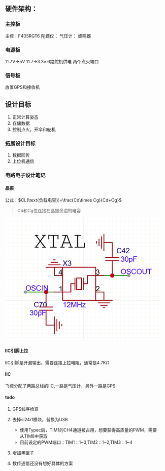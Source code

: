 ## 硬件架构：
### 主控板
主控：F405RGT6
陀螺仪：
气压计：
蜂鸣器
### 电源板
11.7V->5V
11.7->3.3v
6路舵机供电
两个点火端口
### 信号板
放置GPS和接收机

## 设计目标
1. 正常计算姿态
2. 存储数据
3. 控制点火，开伞和舵机
### 拓展设计目标
1. 数据回传
2. 上位机通信



### 电路电子设计笔记
#### 晶振
公式：$CL(\text{负载电容})=\frac{Cd\times Cg}{Cd+Cg}$
> Cd和Cg位连接在晶振旁边的电容

![](./assets/晶振旁路电容.png)

#### IIC引脚上拉

IIC引脚是开漏输出，需要连接上拉电阻，通常是4.7K$\Omega$

#### IIC
飞控分配了两路总线的IIC,一路是气压计，另外一路是GPS

#### todo
1. GPS线序检查
2. 去掉si24r1模块，替换为USB
   - 使用Typec后，TIM1的CH4通道被占用，想要获得高质量的PWM，需要从TIM8中获取
   - 目前设定的PWM端口：TIM1：1~3,TIM2：1~2,TIM3：1~4

3. 增加黑匣子
4. 数传通信还没有想好具体的方案

